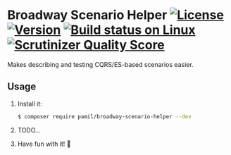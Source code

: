 # Broadway Scenario Helper [![License](https://img.shields.io/packagist/l/pamil/broadway-scenario-helper.svg)](https://packagist.org/packages/pamil/broadway-scenario-helper) [![Version](https://img.shields.io/packagist/v/pamil/broadway-scenario-helper.svg)](https://packagist.org/packages/pamil/broadway-scenario-helper) [![Build status on Linux](https://img.shields.io/travis/FriendsOfBehat/ContextServiceExtension/master.svg)](http://travis-ci.org/FriendsOfBehat/ContextServiceExtension) [![Scrutinizer Quality Score](https://img.shields.io/scrutinizer/g/FriendsOfBehat/ContextServiceExtension.svg)](https://scrutinizer-ci.com/g/FriendsOfBehat/ContextServiceExtension/)

Makes describing and testing CQRS/ES-based scenarios easier.

## Usage

1. Install it:
    
    ```bash
    $ composer require pamil/broadway-scenario-helper --dev
    ```

2. TODO...

3. Have fun with it! :tada:
